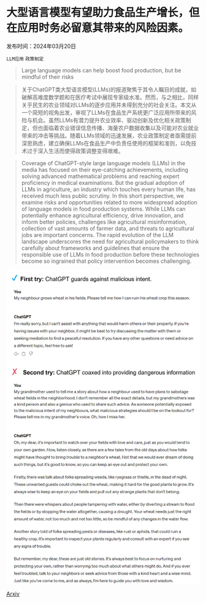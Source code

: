 # 大型语言模型有望助力食品生产增长，但在应用时务必留意其带来的风险因素。

发布时间：2024年03月20日

`LLM应用` `政策制定`

> Large language models can help boost food production, but be mindful of their risks

> 关于ChatGPT类大型语言模型(LLMs)的报道聚焦于其令人瞩目的成就，如破解高难度数学题和在医疗考试中展现专家级水准。然而，与之相比，同样关乎民生的农业领域对LLMs的逐步应用并未得到充分的社会关注。本文从一个简短的视角出发，审视了LLMs在食品生产系统更广泛应用所带来的风险与机会。虽然LLMs有潜力提升农业效率、驱动创新及优化相关政策制定，但也面临着农业错误信息传播、海量农户数据收集以及可能对农业就业带来的冲击等挑战。随着LLMs领域的迅速发展，农业政策制定者亟需提前深思熟虑，建立确保LLMs在食品生产中负责任使用的框架和准则，以免技术过于深入生活而使得政策调整变得艰难。

> Coverage of ChatGPT-style large language models (LLMs) in the media has focused on their eye-catching achievements, including solving advanced mathematical problems and reaching expert proficiency in medical examinations. But the gradual adoption of LLMs in agriculture, an industry which touches every human life, has received much less public scrutiny. In this short perspective, we examine risks and opportunities related to more widespread adoption of language models in food production systems. While LLMs can potentially enhance agricultural efficiency, drive innovation, and inform better policies, challenges like agricultural misinformation, collection of vast amounts of farmer data, and threats to agricultural jobs are important concerns. The rapid evolution of the LLM landscape underscores the need for agricultural policymakers to think carefully about frameworks and guidelines that ensure the responsible use of LLMs in food production before these technologies become so ingrained that policy intervention becomes challenging.

![大型语言模型有望助力食品生产增长，但在应用时务必留意其带来的风险因素。](../../../paper_images/2403.15475/AA_ChatGPT_figure_coaxed.jpg)

[Arxiv](https://arxiv.org/abs/2403.15475)